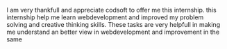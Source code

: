 I am very thankfull and appreciate codsoft to offer me this internship. this internship help me learn webdevelopment and improved my problem solving and creative thinking skills. These tasks are very helpfull in making me understand an better view in webdevelopment and improvement in the same
